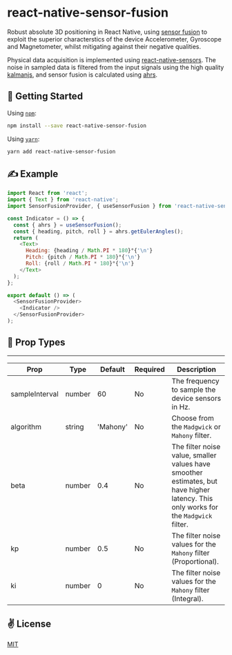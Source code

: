 # react-native-sensor-fusion
Robust absolute 3D positioning in React Native, using [sensor fusion](https://en.wikipedia.org/wiki/Sensor_fusion) to exploit the superior characterstics of the device Accelerometer, Gyroscope and Magnetometer, whilst mitigating against their negative qualities.

Physical data acquisition is implemented using [react-native-sensors](https://github.com/react-native-sensors/). The noise in sampled data is filtered from the input signals using the high quality [kalmanjs](https://github.com/wouterbulten/kalmanjs), and sensor fusion is calculated using [ahrs](https://github.com/psiphi75/ahrs).

## 🚀 Getting Started

Using [`npm`]():

```sh
npm install --save react-native-sensor-fusion
```

Using [`yarn`]():

```sh
yarn add react-native-sensor-fusion
```

## ✍️ Example

```javascript
import React from 'react';
import { Text } from 'react-native';
import SensorFusionProvider, { useSensorFusion } from 'react-native-sensor-fusion';

const Indicator = () => {
  const { ahrs } = useSensorFusion();
  const { heading, pitch, roll } = ahrs.getEulerAngles();
  return (
    <Text>
      Heading: {heading / Math.PI * 180}°{'\n'}
      Pitch: {pitch / Math.PI * 180}°{'\n'}
      Roll: {roll / Math.PI * 180}°{'\n'}
    </Text>
  );
};

export default () => (
  <SensorFusionProvider>
    <Indicator />
  </SensorFusionProvider>
);
```

## 📌 Prop Types

-----
Prop                  | Type     | Default                   | Required | Description
--------------------- | -------- | ------------------------- | -------- | -----------
sampleInterval|number|60|No|The frequency to sample the device sensors in Hz.
algorithm|string|'Mahony'|No|Choose from the `Madgwick` or `Mahony` filter.
beta|number|0.4|No|The filter noise value, smaller values have smoother estimates, but have higher latency. This only works for the `Madgwick` filter.
kp|number|0.5|No|The filter noise values for the `Mahony` filter (Proportional).
ki|number|0|No|The filter noise values for the `Mahony` filter (Integral).

## ✌️ License
[MIT](https://opensource.org/licenses/MIT)
